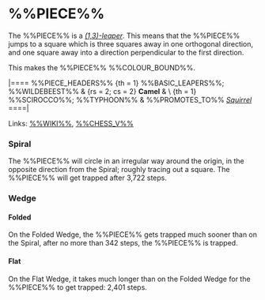 # %%PIECE%%

The %%PIECE%% is  a [*(1,3)-leaper*](leapers.html#basic_leapers). This means
that the %%PIECE%% jumps to a square which is three squares away in
one orthogonal
direction, and one square away into a direction perpendicular to the
first direction.

This makes the %%PIECE%% %%COLOUR_BOUND%%.

|====
%%PIECE_HEADERS%%
  {th = 1}  %%BASIC_LEAPERS%%; %%WILDEBEEST%%
& {rs = 2; cs = 2}
            **Camel**
&           \\
  {th = 1}  %%SCIROCCO%%; %%TYPHOON%%
&           %%PROMOTES_TO%% [*Squirrel*](squirrel.html)
====|
      
Links: [%%WIKI%%](#wiki:Camel_(chess)),
       [%%CHESS_V%%](#piece:camel)


### Spiral

The %%PIECE%% will circle in an irregular way around the origin, in
the opposite direction from the Spiral; roughly tracing out a square.
The %%PIECE%% will get trapped after 3,722 steps.

### Wedge

#### Folded

On the Folded Wedge, the %%PIECE%% gets trapped much sooner than on
the Spiral, after no more than 342 steps, the %%PIECE%% is trapped.

#### Flat

On the Flat Wedge, it takes much longer than on the Folded Wedge for
the %%PIECE%% to get trapped: 2,401 steps.
